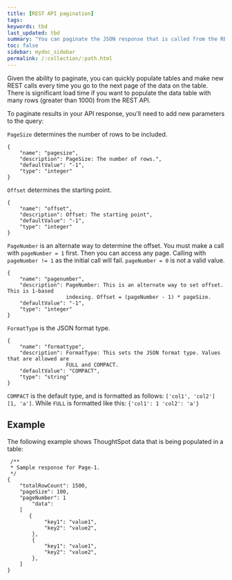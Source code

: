 ```yaml
---
title: [REST API pagination]
tags:
keywords: tbd
last_updated: tbd
summary: "You can paginate the JSON response that is called from the REST API. The order of the data is retained from page to page."
toc: false
sidebar: mydoc_sidebar
permalink: /:collection/:path.html
---
```

Given the ability to paginate, you can quickly populate tables and make new REST calls every time you go to the next page of the data on the table. There is significant load time if you want to populate the data table with many rows (greater than 1000) from the REST API.

To paginate results in your API response, you'll need to add new parameters to the query:

`PageSize` determines the number of rows to be included.

```
{
    "name": "pagesize",
    "description": PageSize: The number of rows.",
    "defaultValue": "-1",
    "type": "integer"
}
```

`Offset` determines the starting point.

```
{
    "name": "offset",
    "description": Offset: The starting point",
    "defaultValue": "-1",
    "type": "integer"
}
```

`PageNumber` is an alternate way to determine the offset. You must make a call with `pageNumber = 1` first. Then you can access any page. Calling with `pageNumber != 1` as the initial call will fail. `pageNumber = 0` is not a valid value.

```
{
    "name": "pagenumber",
    "description": PageNumber: This is an alternate way to set offset. This is 1-based
                   indexing. Offset = (pageNumber - 1) * pageSize.
    "defaultValue": "-1",
    "type": "integer"
}
```

`FormatType` is the JSON format type.

```
{
    "name": "formattype",
    "description": FormatType: This sets the JSON format type. Values that are allowed are
                   FULL and COMPACT.
    "defaultValue": "COMPACT",
    "type": "string"
}
```

`COMPACT` is the default type, and is formatted as follows: `['col1', 'col2'] [1, 'a']`. While `FULL` is formatted like this: `{'col1': 1 'col2': 'a'}`

## Example

The following example shows ThoughtSpot data that is being populated in a table:

```
 /**
 * Sample response for Page-1.
 */
{
    "totalRowCount": 1500,
    "pageSize": 100,
    "pageNumber": 1
        "data":
    [    
       {
            "key1": "value1",
            "key2": "value2",
        },
        {
            "key1": "value1",
            "key2": "value2",
        },
    ]
}
```
